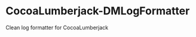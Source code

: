 CocoaLumberjack-DMLogFormatter
==============================

Clean log formatter for CocoaLumberjack